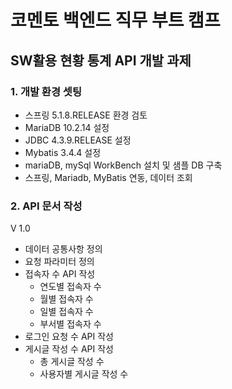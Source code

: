 # 코멘토 백엔드 직무 부트 캠프

## SW활용 현황 통계 API 개발 과제

### 1. 개발 환경 셋팅

-  스프링 5.1.8.RELEASE 환경 검토
-  MariaDB 10.2.14 설정
-  JDBC 4.3.9.RELEASE 설정
-  Mybatis 3.4.4 설정
-  mariaDB, mySql WorkBench 설치 및 샘플 DB 구축
-  스프링, Mariadb, MyBatis 연동, 데이터 조회

### 2. API 문서 작성
V 1.0

- 데이터 공통사항 정의
- 요청 파라미터 정의
- 접속자 수 API 작성
  + 연도별 접속자 수
  + 월별 접속자 수
  + 일별 접속자 수
  + 부서별 접속자 수
- 로그인 요청 수 API 작성
- 게시글 작성 수 API 작성
  + 총 게시글 작성 수
  + 사용자별 게시글 작성 수
